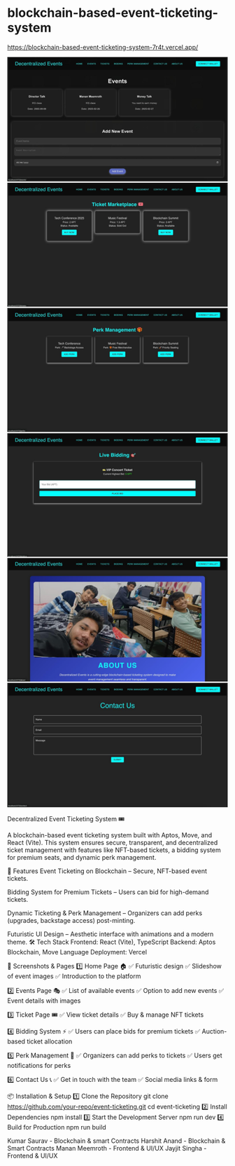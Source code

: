 # blockchain-based-event-ticketing-system

https://blockchain-based-event-ticketing-system-7r4t.vercel.app/

![ss](https://raw.githubusercontent.com/Saurav10codes/blockchain-based-event-ticketing-system/refs/heads/main/screenshots/1.jpg)
![ss](https://raw.githubusercontent.com/Saurav10codes/blockchain-based-event-ticketing-system/refs/heads/main/screenshots/2.jpg)
![ss](https://raw.githubusercontent.com/Saurav10codes/blockchain-based-event-ticketing-system/refs/heads/main/screenshots/3.jpg)
![ss](https://raw.githubusercontent.com/Saurav10codes/blockchain-based-event-ticketing-system/refs/heads/main/screenshots/4.jpg)
![ss](https://raw.githubusercontent.com/Saurav10codes/blockchain-based-event-ticketing-system/refs/heads/main/screenshots/5.jpg)
![ss](https://raw.githubusercontent.com/Saurav10codes/blockchain-based-event-ticketing-system/refs/heads/main/screenshots/6.jpg)

Decentralized Event Ticketing System 🎟

A blockchain-based event ticketing system built with Aptos, Move, and React (Vite). This system ensures secure, transparent, and decentralized ticket management with features like NFT-based tickets, a bidding system for premium seats, and dynamic perk management.

🚀 Features
Event Ticketing on Blockchain – Secure, NFT-based event tickets.

Bidding System for Premium Tickets – Users can bid for high-demand tickets.

Dynamic Ticketing & Perk Management – Organizers can add perks (upgrades, backstage access) post-minting.

Futuristic UI Design – Aesthetic interface with animations and a modern theme.
🛠 Tech Stack
Frontend: React (Vite), TypeScript
Backend: Aptos Blockchain, Move Language
Deployment: Vercel

📸 Screenshots & Pages
1️⃣ Home Page 🏠
✅ Futuristic design
✅ Slideshow of event images
✅ Introduction to the platform

2️⃣ Events Page 🎭
✅ List of available events
✅ Option to add new events
✅ Event details with images

3️⃣ Ticket Page 🎟
✅ View ticket details
✅ Buy & manage NFT tickets

4️⃣ Bidding System ⚡
✅ Users can place bids for premium tickets
✅ Auction-based ticket allocation

5️⃣ Perk Management 🎁
✅ Organizers can add perks to tickets
✅ Users get notifications for perks

6️⃣ Contact Us 📞
✅ Get in touch with the team
✅ Social media links & form

📦 Installation & Setup
1️⃣ Clone the Repository
git clone https://github.com/your-repo/event-ticketing.git
cd event-ticketing
2️⃣ Install Dependencies
npm install
3️⃣ Start the Development Server
npm run dev
4️⃣ Build for Production
npm run build

Kumar Saurav - Blockchain & smart Contracts
Harshit Anand - Blockchain & Smart Contracts
Manan Meemroth - Frontend & UI/UX
Jayjit Singha - Frontend & UI/UX
